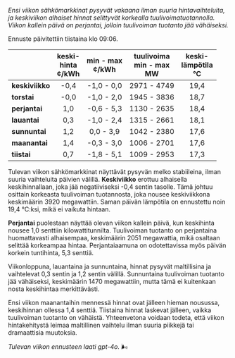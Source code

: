 *Ensi viikon sähkömarkkinat pysyvät vakaana ilman suuria hintavaihteluita, ja keskiviikon alhaiset hinnat selittyvät korkealla tuulivoimatuotannolla. Viikon kallein päivä on perjantai, jolloin tuulivoiman tuotanto jää vähäiseksi.*

Ennuste päivitettiin tiistaina klo 09:06.

|               | keski-<br>hinta<br>¢/kWh | min - max<br>¢/kWh | tuulivoima<br>min - max<br>MW | keski-<br>lämpötila<br>°C |
|:-------------|:----------------:|:----------------:|:-------------:|:-------------:|
| **keskiviikko** | -0,4 | -1,0 - 0,0 | 2971 - 4749 | 19,4 |
| **torstai** | -0,0 | -1,0 - 2,0 | 1945 - 3836 | 18,7 |
| **perjantai** | 1,0 | -0,6 - 5,3 | 1130 - 2635 | 18,4 |
| **lauantai** | 0,3 | -1,0 - 2,4 | 1315 - 2661 | 18,1 |
| **sunnuntai** | 1,2 | 0,0 - 3,9 | 1042 - 2380 | 17,6 |
| **maanantai** | 1,4 | -0,3 - 3,0 | 1006 - 2701 | 17,6 |
| **tiistai** | 0,7 | -1,8 - 5,1 | 1009 - 2953 | 17,3 |

Tulevan viikon sähkömarkkinat näyttävät pysyvän melko stabiileina, ilman suuria vaihteluita päivien välillä. **Keskiviikko** erottuu alhaisella keskihinnallaan, joka jää negatiiviseksi -0,4 sentin tasolle. Tämä johtuu osittain korkeasta tuulivoiman tuotannosta, joka nousee keskiviikkona keskimäärin 3920 megawattiin. Saman päivän lämpötila on ennustettu noin 19,4 °C:ksi, mikä ei vaikuta hintaan.

**Perjantai** puolestaan näyttää olevan viikon kallein päivä, kun keskihinta nousee 1,0 senttiin kilowattitunnilta. Tuulivoiman tuotanto on perjantaina huomattavasti alhaisempaa, keskimäärin 2051 megawattia, mikä osaltaan selittää korkeampaa hintaa. Perjantaiaamuna on odotettavissa myös päivän korkein tuntihinta, 5,3 senttiä.

Viikonloppuna, lauantaina ja sunnuntaina, hinnat pysyvät maltillisina ja vaihtelevat 0,3 sentin ja 1,2 sentin välillä. Sunnuntaina tuulivoiman tuotanto jää vähäiseksi, keskimäärin 1470 megawattiin, mutta tämä ei kuitenkaan nosta keskihintaa merkittävästi.

Ensi viikon maanantaihin mennessä hinnat ovat jälleen hieman nousussa, keskihinnan ollessa 1,4 senttiä. Tiistaina hinnat laskevat jälleen, vaikka tuulivoiman tuotanto on vähäistä. Yhteenvetona voidaan todeta, että viikon hintakehitystä leimaa maltillinen vaihtelu ilman suuria piikkejä tai dramaattisia muutoksia.

*Tulevan viikon ennusteen laati gpt-4o.* 🌬️
